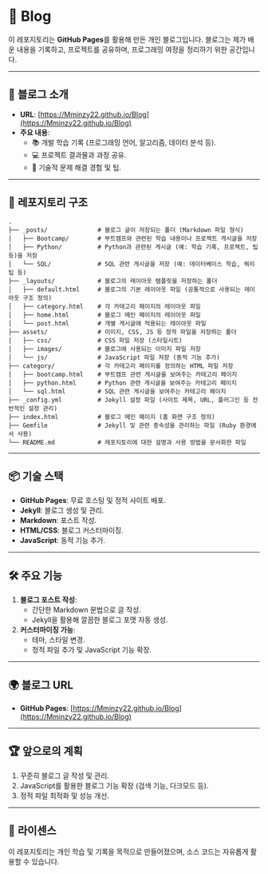 # 📝 Blog

이 레포지토리는 **GitHub Pages**를 활용해 만든 개인 블로그입니다. 블로그는 제가 배운 내용을 기록하고, 프로젝트를 공유하며, 프로그래밍 여정을 정리하기 위한 공간입니다.

---

## 🌟 블로그 소개

- **URL**: [https://Mminzy22.github.io/Blog](https://Mminzy22.github.io/Blog)
- **주요 내용**:
  - 📚 개발 학습 기록 (프로그래밍 언어, 알고리즘, 데이터 분석 등).
  - 💻 프로젝트 결과물과 과정 공유.
  - 📝 기술적 문제 해결 경험 및 팁.

---

## 📂 레포지토리 구조

```
.
├── _posts/              # 블로그 글이 저장되는 폴더 (Markdown 파일 형식)
│   ├── Bootcamp/        # 부트캠프와 관련된 학습 내용이나 프로젝트 게시글을 저장
│   ├── Python/          # Python과 관련된 게시글 (예: 학습 기록, 프로젝트, 팁 등)을 저장
│   └── SQL/             # SQL 관련 게시글을 저장 (예: 데이터베이스 학습, 쿼리 팁 등)
├── _layouts/            # 블로그의 레이아웃 템플릿을 저장하는 폴더
│   ├── default.html     # 블로그의 기본 레이아웃 파일 (공통적으로 사용되는 레이아웃 구조 정의)
│   ├── category.html    # 각 카테고리 페이지의 레이아웃 파일
│   ├── home.html        # 블로그 메인 페이지의 레이아웃 파일
│   └── post.html        # 개별 게시글에 적용되는 레이아웃 파일
├── assets/              # 이미지, CSS, JS 등 정적 파일을 저장하는 폴더
│   ├── css/             # CSS 파일 저장 (스타일시트)
│   ├── images/          # 블로그에 사용되는 이미지 파일 저장
│   └── js/              # JavaScript 파일 저장 (동적 기능 추가)
├── category/            # 각 카테고리 페이지를 정의하는 HTML 파일 저장
│   ├── bootcamp.html    # 부트캠프 관련 게시글을 보여주는 카테고리 페이지
│   ├── python.html      # Python 관련 게시글을 보여주는 카테고리 페이지
│   └── sql.html         # SQL 관련 게시글을 보여주는 카테고리 페이지
├── _config.yml          # Jekyll 설정 파일 (사이트 제목, URL, 플러그인 등 전반적인 설정 관리)
├── index.html           # 블로그 메인 페이지 (홈 화면 구조 정의)
├── Gemfile              # Jekyll 및 관련 종속성을 관리하는 파일 (Ruby 환경에서 사용)
└── README.md            # 레포지토리에 대한 설명과 사용 방법을 문서화한 파일
```

---

## 📦 기술 스택

- **GitHub Pages**: 무료 호스팅 및 정적 사이트 배포.
- **Jekyll**: 블로그 생성 및 관리.
- **Markdown**: 포스트 작성.
- **HTML/CSS**: 블로그 커스터마이징.
- **JavaScript**: 동적 기능 추가.

---

## 🛠️ 주요 기능

1. **블로그 포스트 작성**:
   - 간단한 Markdown 문법으로 글 작성.
   - Jekyll을 활용해 깔끔한 블로그 포맷 자동 생성.
2. **커스터마이징 가능**:
   - 테마, 스타일 변경.
   - 정적 파일 추가 및 JavaScript 기능 확장.

---

## 🌍 블로그 URL

- **GitHub Pages**: [https://Mminzy22.github.io/Blog](https://Mminzy22.github.io/Blog)

---

## 🏆 앞으로의 계획

1. 꾸준히 블로그 글 작성 및 관리.
2. JavaScript를 활용한 블로그 기능 확장 (검색 기능, 다크모드 등).
3. 정적 파일 최적화 및 성능 개선.

---

## 📜 라이센스

이 레포지토리는 개인 학습 및 기록을 목적으로 만들어졌으며, 소스 코드는 자유롭게 활용할 수 있습니다.

